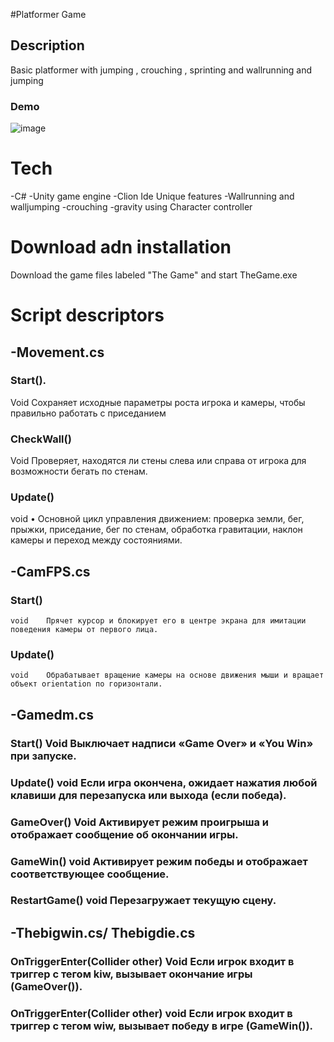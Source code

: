 #Platformer Game
## Description
Basic platformer with jumping , crouching , sprinting and wallrunning and jumping 
### Demo
![image](https://github.com/user-attachments/assets/d2c57d3f-0995-4f00-be94-058a814fb5ea)


# Tech
-C#
-Unity game engine 
-Clion Ide
Unique features
-Wallrunning and walljumping 
-crouching
-gravity using Character controller
# Download adn installation
Download the game files labeled "The Game" and start TheGame.exe
# Script descriptors
## -Movement.cs
### Start().	
Void	Сохраняет исходные параметры роста игрока и камеры, чтобы правильно работать с приседанием
### CheckWall()	
Void	Проверяет, находятся ли стены слева или справа от игрока для возможности бегать по стенам.
### Update()	
 void	•	Основной цикл управления движением: проверка земли, бег, прыжки, приседание, бег по стенам, обработка гравитации, наклон камеры и переход между состояниями.
## -CamFPS.cs
### Start()
	void	Прячет курсор и блокирует его в центре экрана для имитации поведения камеры от первого лица.
### Update()
	void	Обрабатывает вращение камеры на основе движения мыши и вращает объект orientation по горизонтали.
## -Gamedm.cs
### Start()	Void	Выключает надписи «Game Over» и «You Win» при запуске.
### Update()	void	Если игра окончена, ожидает нажатия любой клавиши для перезапуска или выхода (если победа).
### GameOver()	Void	Активирует режим проигрыша и отображает сообщение об окончании игры.
### GameWin()	void	Активирует режим победы и отображает соответствующее сообщение.
### RestartGame()	void	Перезагружает текущую сцену.
## -Thebigwin.cs/ Thebigdie.cs
### OnTriggerEnter(Collider other)	Void	Если игрок входит в триггер с тегом kiw, вызывает окончание игры (GameOver()).
### OnTriggerEnter(Collider other)	void	Если игрок входит в триггер с тегом wiw, вызывает победу в игре (GameWin()).



